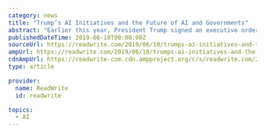 ```yaml
---
category: news
title: "Trump’s AI Initiatives and the Future of AI and Governments"
abstract: "Earlier this year, President Trump signed an executive order aimed at promoting the advancement of American AI technology. This announcement came as a surprise to many in the tech industry, but a welcome one. Some say the U.S. is falling behind the curve ..."
publishedDateTime: 2019-06-10T00:00:00Z
sourceUrl: https://readwrite.com/2019/06/10/trumps-ai-initiatives-and-the-future-of-ai-and-governments/
ampUrl: https://readwrite.com/2019/06/10/trumps-ai-initiatives-and-the-future-of-ai-and-governments/amp/
cdnAmpUrl: https://readwrite-com.cdn.ampproject.org/c/s/readwrite.com/2019/06/10/trumps-ai-initiatives-and-the-future-of-ai-and-governments/amp/
type: article

provider:
  name: ReadWrite
  id: readwrite

topics:
  - AI
---
```

